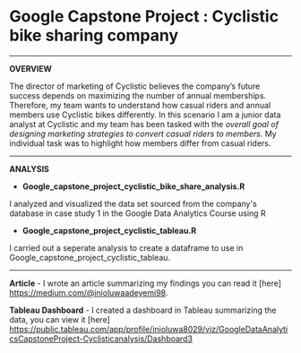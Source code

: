 # Google Capstone Project : Cyclistic bike sharing company

****
**OVERVIEW**

The director of marketing of Cyclistic believes the company’s future success depends on maximizing the number of annual memberships. Therefore, my team wants to understand how casual riders and annual members use Cyclistic bikes differently.
In this scenario I am a junior data analyst at Cyclistic and my team has been tasked with the *overall goal of designing marketing strategies to convert casual riders to members.* My individual task was to highlight how members differ from casual riders.
****
**ANALYSIS**

- **Google_capstone_project_cyclistic_bike_share_analysis.R**

I analyzed and visualized the data set sourced from the company's database in case study 1 in the Google Data Analytics Course using R

- **Google_capstone_project_cyclistic_tableau.R**

I carried out a seperate analysis to create a dataframe to use in Google_capstone_project_cyclistic_tableau.
****
**Article** - I wrote an article summarizing my findings you can read it [here] https://medium.com/@inioluwaadeyemi98.

**Tableau Dashboard** - I created a dashboard in Tableau summarizing the data, you can view it [here] https://public.tableau.com/app/profile/inioluwa8029/viz/GoogleDataAnalyticsCapstoneProject-Cyclisticanalysis/Dashboard3
